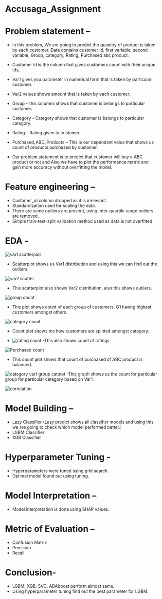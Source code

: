 # Accusaga_Assignment

# Problem statement – 
- In this problem, We are going to predict the quantity of product is taken by each customer. Data contains customer id, first variable, second variable, Group, category, Rating, Purchased abc product.
- Customer Id is the column that gives customers count with their unique Ids,
- Var1 gives you parameter in numerical form that is taken by particular customer.
- Var2 values shows amount that is taken by each customer.
- Group – this columns shows that customer is belongs to particular customer.
- Category -  Category shows that customer is belongs to particular category.
- Rating – Rating given to customer.
- Purchased_ABC_Products – This is our dependent value that shows us count of products purchased by customer.

- Our problem statement is to predict that customer will buy a ABC product or not and Also we have to plot the performance matrix and gain more accuracy without overfitting the model.

# Feature engineering –
-	Customer_id column dropped as it is irrelevant.
-	Standardization used for scaling the data.
-	There are some outliers are present, using inter-quartile range outliers are removed.
-	Simple train-test-split validation method used as data is not overfitted.

# EDA -
![var1 scatterplot](https://user-images.githubusercontent.com/82714026/146306618-82823404-3066-44e5-91dc-90e6ccd789b3.png)
- Scatterplot shows us Var1 distribution and using this we can find out the outliers.

![var2 scatter](https://user-images.githubusercontent.com/82714026/146306623-2ccd6ee4-ce89-4f27-8560-04834ff06add.png)
- This scatterplot also shows Var2 distribution, also this shows outliers.

![group count](https://user-images.githubusercontent.com/82714026/146298584-dcf696f1-1180-4849-b3b0-f99b80645f62.png)
- This plot shows count of each group of customers, G1 having highest customers amongst others.

![category count](https://user-images.githubusercontent.com/82714026/146298554-7b37ad41-e2c7-4f50-8b19-aae247c11ea2.png)
- Count plot shows me how customers are splitted amongst category.

- ![rating count](https://user-images.githubusercontent.com/82714026/146298653-3d98406d-90e2-4c87-b463-d9e6d9197ad6.png)
-This also shows count of ratings.

![Purchased count](https://user-images.githubusercontent.com/82714026/146298647-35f38e32-83fd-43cd-afb6-d73f965bd2e9.png)
- This count plot shows that count of purchased of ABC product is balanced.

![category var1 group catplot](https://user-images.githubusercontent.com/82714026/146298562-a4964dea-61a0-45d7-bcaa-891fa7945756.png)
-This graph shows us the count for particular group for particular category based on Var1.

![correlation](https://user-images.githubusercontent.com/82714026/146298573-6a93af5f-2e3d-4d6a-bd77-4a663394916d.png)



# Model Building – 
-	Lazy Classifier (Lazy predict shows all classifier models and using this we are going to check which model performed better.)
-	LGBM Classifier
-	XGB Classifier


# Hyperparameter Tuning - 
- Hyperparameters were tuned using grid search.
- Optimal model found out using tuning.


# Model Interpretation –
-	Model interpretation is done using SHAP values.

# Metric of Evaluation – 
-	Confusion Matrix
-	Precision 
-	Recall 

# Conclusion- 
-	LGBM, XGB, SVC, ADAboost perform almost same.
-	Using hyperparameter tuning find out the best parameter for LGBM.
